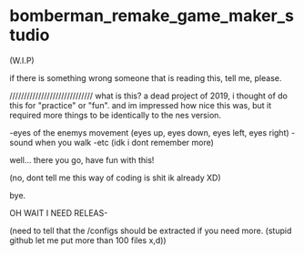 # bomberman_remake_game_maker_studio
(W.I.P)

if there is something wrong someone that is reading this, tell me, please.

/////////////////////////////
what is this?
a dead project of 2019, i thought of do this for "practice" or "fun". and im impressed how nice this was, but it required more things to be identically to the nes version.

-eyes of the enemys movement (eyes up, eyes down, eyes left, eyes right)
-sound when you walk
-etc (idk i dont remember more)

well... there you go, have fun with this!

(no, dont tell me this way of coding is shit ik already XD)

bye.

OH WAIT I NEED RELEAS-




(need to tell that the /configs should be extracted if you need more. (stupid github let me put more than 100 files x,d))
